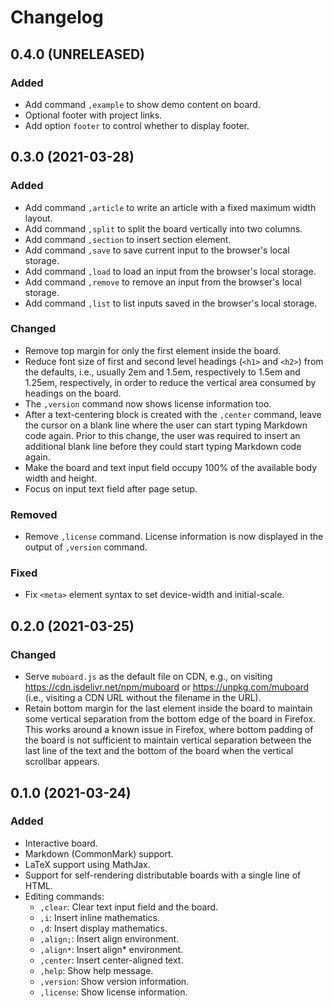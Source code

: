 Changelog
=========

0.4.0 (UNRELEASED)
------------------

### Added

- Add command `,example` to show demo content on board.
- Optional footer with project links.
- Add option `footer` to control whether to display footer.


0.3.0 (2021-03-28)
------------------

### Added


- Add command `,article` to write an article with a fixed maximum
  width layout.
- Add command `,split` to split the board vertically into two columns.
- Add command `,section` to insert section element.
- Add command `,save` to save current input to the browser's local
  storage.
- Add command `,load` to load an input from the browser's local
  storage.
- Add command `,remove` to remove an input from the browser's local
  storage.
- Add command `,list` to list inputs saved in the browser's local
  storage.


### Changed

- Remove top margin for only the first element inside the board.
- Reduce font size of first and second level headings (`<h1>` and
  `<h2>`) from the defaults, i.e., usually 2em and 1.5em, respectively
  to 1.5em and 1.25em, respectively, in order to reduce the vertical
  area consumed by headings on the board.
- The `,version` command now shows license information too.
- After a text-centering block is created with the `,center` command,
  leave the cursor on a blank line where the user can start typing
  Markdown code again. Prior to this change, the user was required to
  insert an additional blank line before they could start typing
  Markdown code again.
- Make the board and text input field occupy 100% of the available
  body width and height.
- Focus on input text field after page setup.


### Removed

- Remove `,license` command. License information is now displayed in
  the output of `,version` command.


### Fixed

- Fix `<meta>` element syntax to set device-width and initial-scale.


0.2.0 (2021-03-25)
------------------

### Changed

- Serve `muboard.js` as the default file on CDN, e.g., on visiting
  https://cdn.jsdelivr.net/npm/muboard or https://unpkg.com/muboard
  (i.e., visiting a CDN URL without the filename in the URL).
- Retain bottom margin for the last element inside the board to
  maintain some vertical separation from the bottom edge of the board
  in Firefox. This works around a known issue in Firefox, where bottom
  padding of the board is not sufficient to maintain vertical
  separation between the last line of the text and the bottom of the
  board when the vertical scrollbar appears.


0.1.0 (2021-03-24)
------------------

### Added

- Interactive board.
- Markdown (CommonMark) support.
- LaTeX support using MathJax.
- Support for self-rendering distributable boards with a single line
  of HTML.
- Editing commands:
  - `,clear`: Clear text input field and the board.
  - `,i`: Insert inline mathematics.
  - `,d`: Insert display mathematics.
  - `,align;`: Insert align environment.
  - `,align*`: Insert align* environment.
  - `,center`: Insert center-aligned text.
  - `,help`: Show help message.
  - `,version`: Show version information.
  - `,license`: Show license information.
